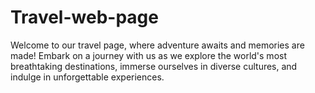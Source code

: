 # Travel-web-page
Welcome to our travel page, where adventure awaits and memories are made! Embark on a journey with us as we explore the world's most breathtaking destinations, immerse ourselves in diverse cultures, and indulge in unforgettable experiences.
